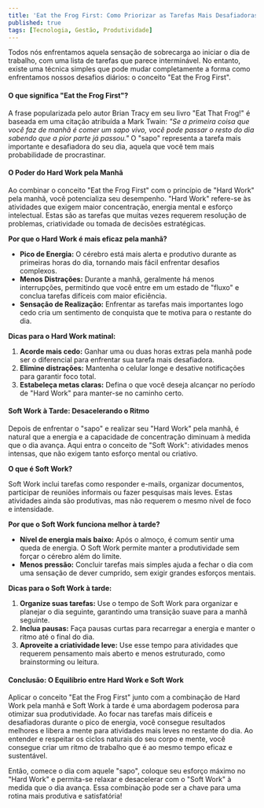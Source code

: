 ```yaml
---
title: 'Eat the Frog First: Como Priorizar as Tarefas Mais Desafiadoras'
published: true
tags: [Tecnologia, Gestão, Produtividade]
---
```


Todos nós enfrentamos aquela sensação de sobrecarga ao iniciar o dia de trabalho, com uma lista de tarefas que parece interminável. No entanto, existe uma técnica simples que pode mudar completamente a forma como enfrentamos nossos desafios diários: o conceito "Eat the Frog First".

#### **O que significa "Eat the Frog First"?**

A frase popularizada pelo autor Brian Tracy em seu livro "Eat That Frog!" é baseada em uma citação atribuída a Mark Twain: *"Se a primeira coisa que você faz de manhã é comer um sapo vivo, você pode passar o resto do dia sabendo que a pior parte já passou."* O "sapo" representa a tarefa mais importante e desafiadora do seu dia, aquela que você tem mais probabilidade de procrastinar.

#### **O Poder do Hard Work pela Manhã**

Ao combinar o conceito "Eat the Frog First" com o princípio de "Hard Work" pela manhã, você potencializa seu desempenho. "Hard Work" refere-se às atividades que exigem maior concentração, energia mental e esforço intelectual. Estas são as tarefas que muitas vezes requerem resolução de problemas, criatividade ou tomada de decisões estratégicas.

**Por que o Hard Work é mais eficaz pela manhã?**

- **Pico de Energia:** O cérebro está mais alerta e produtivo durante as primeiras horas do dia, tornando mais fácil enfrentar desafios complexos.
- **Menos Distrações:** Durante a manhã, geralmente há menos interrupções, permitindo que você entre em um estado de "fluxo" e conclua tarefas difíceis com maior eficiência.
- **Sensação de Realização:** Enfrentar as tarefas mais importantes logo cedo cria um sentimento de conquista que te motiva para o restante do dia.

**Dicas para o Hard Work matinal:**

1. **Acorde mais cedo:** Ganhar uma ou duas horas extras pela manhã pode ser o diferencial para enfrentar sua tarefa mais desafiadora.
2. **Elimine distrações:** Mantenha o celular longe e desative notificações para garantir foco total.
3. **Estabeleça metas claras:** Defina o que você deseja alcançar no período de "Hard Work" para manter-se no caminho certo.

#### **Soft Work à Tarde: Desacelerando o Ritmo**

Depois de enfrentar o "sapo" e realizar seu "Hard Work" pela manhã, é natural que a energia e a capacidade de concentração diminuam à medida que o dia avança. Aqui entra o conceito de "Soft Work": atividades menos intensas, que não exigem tanto esforço mental ou criativo.

**O que é Soft Work?**

Soft Work inclui tarefas como responder e-mails, organizar documentos, participar de reuniões informais ou fazer pesquisas mais leves. Estas atividades ainda são produtivas, mas não requerem o mesmo nível de foco e intensidade.

**Por que o Soft Work funciona melhor à tarde?**

- **Nível de energia mais baixo:** Após o almoço, é comum sentir uma queda de energia. O Soft Work permite manter a produtividade sem forçar o cérebro além do limite.
- **Menos pressão:** Concluir tarefas mais simples ajuda a fechar o dia com uma sensação de dever cumprido, sem exigir grandes esforços mentais.

**Dicas para o Soft Work à tarde:**

1. **Organize suas tarefas:** Use o tempo de Soft Work para organizar e planejar o dia seguinte, garantindo uma transição suave para a manhã seguinte.
2. **Inclua pausas:** Faça pausas curtas para recarregar a energia e manter o ritmo até o final do dia.
3. **Aproveite a criatividade leve:** Use esse tempo para atividades que requerem pensamento mais aberto e menos estruturado, como brainstorming ou leitura.

#### **Conclusão: O Equilíbrio entre Hard Work e Soft Work**

Aplicar o conceito "Eat the Frog First" junto com a combinação de Hard Work pela manhã e Soft Work à tarde é uma abordagem poderosa para otimizar sua produtividade. Ao focar nas tarefas mais difíceis e desafiadoras durante o pico de energia, você consegue resultados melhores e libera a mente para atividades mais leves no restante do dia. Ao entender e respeitar os ciclos naturais do seu corpo e mente, você consegue criar um ritmo de trabalho que é ao mesmo tempo eficaz e sustentável.

Então, comece o dia com aquele "sapo", coloque seu esforço máximo no "Hard Work" e permita-se relaxar e desacelerar com o "Soft Work" à medida que o dia avança. Essa combinação pode ser a chave para uma rotina mais produtiva e satisfatória!
